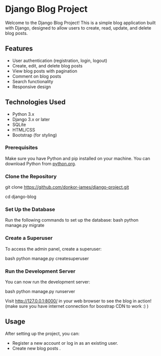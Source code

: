 # Django Blog Project

Welcome to the Django Blog Project! This is a simple blog application built with Django, designed to allow users to create, read, update, and delete blog posts.

## Features

- User authentication (registration, login, logout)
- Create, edit, and delete blog posts
- View blog posts with pagination
- Comment on blog posts
- Search functionality
- Responsive design

## Technologies Used

- Python 3.x
- Django 3.x or later
- SQLite
- HTML/CSS
- Bootstrap (for styling)

### Prerequisites

Make sure you have Python and pip installed on your machine. You can download Python from [python.org](https://www.python.org/downloads/).

### Clone the Repository

git clone https://github.com/donkor-james/django-project.git

cd django-blog

### Set Up the Database

Run the following commands to set up the database:
bash
python manage.py migrate

### Create a Superuser

To access the admin panel, create a superuser:

bash
python manage.py createsuperuser

### Run the Development Server

You can now run the development server:

bash
python manage.py runserver

Visit http://127.0.0.1:8000/ in your web browser to see the blog in action! (make sure you have internet connection for boostrap CDN to work :) )

## Usage

After setting up the project, you can:

- Register a new account or log in as an existing user.
- Create new blog posts .
